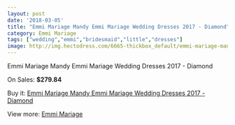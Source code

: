 ```yaml
---
layout: post
date: '2018-03-05'
title: "Emmi Mariage Mandy Emmi Mariage Wedding Dresses 2017 - Diamond"
category: Emmi Mariage
tags: ["wedding","emmi","bridesmaid","little","dresses"]
image: http://img.hectodress.com/6665-thickbox_default/emmi-mariage-mandy-emmi-mariage-wedding-dresses-2013-diamond.jpg
---
```

Emmi Mariage Mandy Emmi Mariage Wedding Dresses 2017 - Diamond

On Sales: **$279.84**
<a href="https://www.hectodress.com/emmi-mariage/3338-emmi-mariage-mandy-emmi-mariage-wedding-dresses-2013-diamond.html"><amp-img layout="responsive" width="600" height="600" src="//img.hectodress.com/6665-thickbox_default/emmi-mariage-mandy-emmi-mariage-wedding-dresses-2013-diamond.jpg" alt="Emmi Mariage Mandy Emmi Mariage Wedding Dresses 2017 - Diamond 0" /></a>

Buy it: [Emmi Mariage Mandy Emmi Mariage Wedding Dresses 2017 - Diamond](https://www.hectodress.com/emmi-mariage/3338-emmi-mariage-mandy-emmi-mariage-wedding-dresses-2013-diamond.html "Emmi Mariage Mandy Emmi Mariage Wedding Dresses 2017 - Diamond")

View more: [Emmi Mariage](https://www.hectodress.com/57-emmi-mariage "Emmi Mariage")